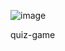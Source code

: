 ![image](https://user-images.githubusercontent.com/94785588/194077077-2c5793d3-eb77-4743-a67a-b87bca3a4fa1.png)

quiz-game
